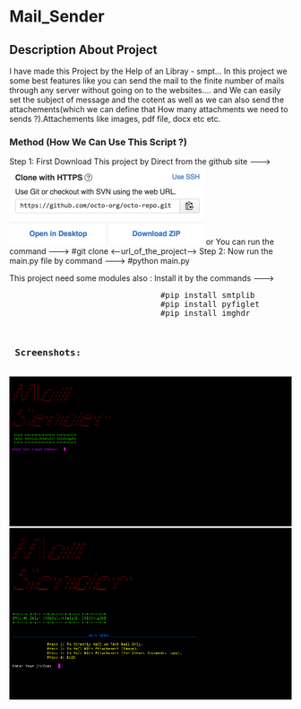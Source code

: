 # Mail_Sender
<h2> Description About Project </h2>
I have made this Project by the Help of an Libray - smpt... 
In this project we some best features like you can send the mail to the finite number of mails through any server without going on to the websites.... and We can easily set the subject of message and the cotent as well as we can also send the attachements(which we can define that How many attachments we need to sends ?).Attachements like images, pdf file, docx etc etc.

<h3> Method (How We Can Use This Script ?)</h3>
Step 1: First Download This project by Direct from the github site --->
         <img src="images/3.png">
        or You can run the command ---> #git clone <--url_of_the_project-->
Step 2: Now run the main.py file by command ---> #python main.py

This project need some modules also :
Install it by the commands --->
<pre>
                                #pip install smtplib
                                #pip install pyfiglet
                                #pip install imghdr
<pre>                                
<h3> Screenshots: </h3>
<img src="images/1.png">
<img src="images/2.png">          
